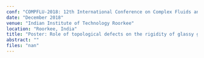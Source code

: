 ```yaml
---
conf: "COMPFLU-2018: 12th International Conference on Complex Fluids and Soft Matter"
date: "December 2018"
venue: "Indian Institute of Technology Roorkee"
location: "Roorkee, India"
title: "Poster: Role of topological defects on the rigidity of glassy graphene"
abstract: ""
files: "nan"
---
```


<!--  -->

